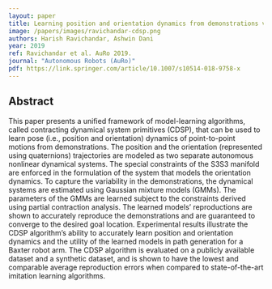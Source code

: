 ```yaml
---
layout: paper
title: Learning position and orientation dynamics from demonstrations via contraction analysis
image: /papers/images/ravichandar-cdsp.png
authors: Harish Ravichandar, Ashwin Dani
year: 2019
ref: Ravichandar et al. AuRo 2019.
journal: "Autonomous Robots (AuRo)"
pdf: https://link.springer.com/article/10.1007/s10514-018-9758-x
---
```


## Abstract

This paper presents a unified framework of model-learning algorithms, called contracting dynamical system primitives (CDSP), that can be used to learn pose (i.e., position and orientation) dynamics of point-to-point motions from demonstrations. The position and the orientation (represented using quaternions) trajectories are modeled as two separate autonomous nonlinear dynamical systems. The special constraints of the S3S3 manifold are enforced in the formulation of the system that models the orientation dynamics. To capture the variability in the demonstrations, the dynamical systems are estimated using Gaussian mixture models (GMMs). The parameters of the GMMs are learned subject to the constraints derived using partial contraction analysis. The learned models’ reproductions are shown to accurately reproduce the demonstrations and are guaranteed to converge to the desired goal location. Experimental results illustrate the CDSP algorithm’s ability to accurately learn position and orientation dynamics and the utility of the learned models in path generation for a Baxter robot arm. The CDSP algorithm is evaluated on a publicly available dataset and a synthetic dataset, and is shown to have the lowest and comparable average reproduction errors when compared to state-of-the-art imitation learning algorithms.
